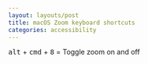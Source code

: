```yaml
---
layout: layouts/post
title: macOS Zoom keyboard shortcuts
categories: accessibility 
---
```



<kbd>alt</kbd> + <kbd>cmd</kbd> + <kbd>8</kbd> = Toggle zoom on and off